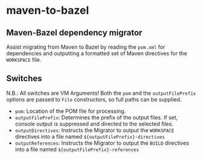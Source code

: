 # maven-to-bazel
## Maven-Bazel dependency migrator

Assist migrating from Maven to Bazel by reading the `pom.xml` for dependencies and outputting a formatted set of Maven directives for the `WORKSPACE` file.

## Switches

N.B.: All switches are VM Arguments! Both the `pom` and the `outputFilePrefix` options are passed to `File` constructors, so full paths can be supplied.

- `pom`: Location of the POM file for processing.
- `outputFilePrefix`: Determines the prefix of the output files. If set, console output is suppressed and directed to the selected files.
- `outputDirectives`: Instructs the Migrator to output the `WORKSPACE` directives into a file named `${outputFilePrefix}-directives`
- `outputReferences`: Instructs the Migrator to output the `BUILD` directives into a file named `${outputFilePrefix}-references`
